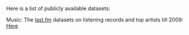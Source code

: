 Here is a list of publicly available datasets:

Music: 
  The [last.fm](last.fm) datasets on listening records and top artists till 2009: [Here](http://ocelma.net/MusicRecommendationDataset/index.html) 
  
